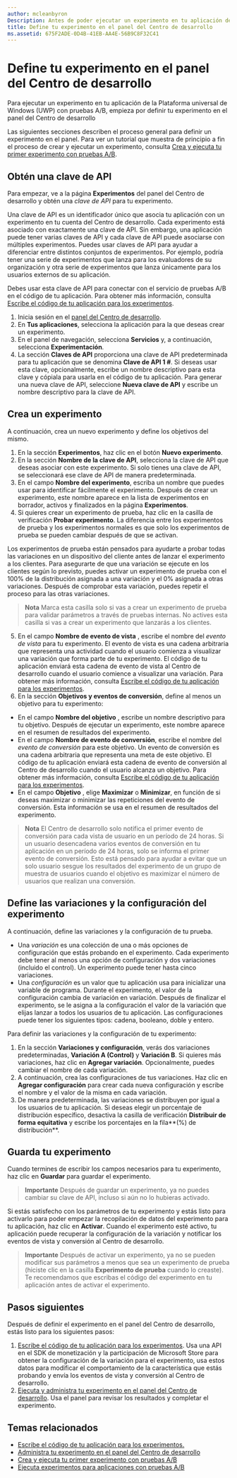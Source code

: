 ```yaml
---
author: mcleanbyron
Description: Antes de poder ejecutar un experimento en tu aplicación de la Plataforma universal de Windows (UWP) con pruebas A/B, debes definir tu experimento en el panel del Centro de desarrollo.
title: Define tu experimento en el panel del Centro de desarrollo
ms.assetid: 675F2ADE-0D4B-41EB-AA4E-56B9C8F32C41
---
```


# Define tu experimento en el panel del Centro de desarrollo

Para ejecutar un experimento en tu aplicación de la Plataforma universal de Windows (UWP) con pruebas A/B, empieza por definir tu experimento en el panel del Centro de desarrollo

Las siguientes secciones describen el proceso general para definir un experimento en el panel. Para ver un tutorial que muestra de principio a fin el proceso de crear y ejecutar un experimento, consulta [Crea y ejecuta tu primer experimento con pruebas A/B](create-and-run-your-first-experiment-with-a-b-testing.md).

## Obtén una clave de API

Para empezar, ve a la página **Experimentos** del panel del Centro de desarrollo y obtén una *clave de API* para tu experimento.

Una clave de API es un identificador único que asocia tu aplicación con un experimento en tu cuenta del Centro de desarrollo. Cada experimento está asociado con exactamente una clave de API. Sin embargo, una aplicación puede tener varias claves de API y cada clave de API puede asociarse con múltiples experimentos. Puedes usar claves de API para ayudar a diferenciar entre distintos conjuntos de experimentos. Por ejemplo, podría tener una serie de experimentos que lanza para los evaluadores de su organización y otra serie de experimentos que lanza únicamente para los usuarios externos de su aplicación.

Debes usar esta clave de API para conectar con el servicio de pruebas A/B en el código de tu aplicación. Para obtener más información, consulta [Escribe el código de tu aplicación para los experimentos](code-your-experiment-in-your-app.md).

1. Inicia sesión en el [panel del Centro de desarrollo](https://dev.windows.com/overview).
2. En **Tus aplicaciones**, selecciona la aplicación para la que deseas crear un experimento.
3. En el panel de navegación, selecciona **Servicios** y, a continuación, selecciona **Experimentación**.
4. La sección **Claves de API** proporciona una clave de API predeterminada para tu aplicación que se denomina **Clave de API 1 #**. Si deseas usar esta clave, opcionalmente, escribe un nombre descriptivo para esta clave y cópiala para usarla en el código de tu aplicación. Para generar una nueva clave de API, seleccione **Nueva clave de API** y escribe un nombre descriptivo para la clave de API.

## Crea un experimento

A continuación, crea un nuevo experimento y define los objetivos del mismo.

1. En la sección **Experimentos**, haz clic en el botón **Nuevo experimento**.
2. En la sección **Nombre de la clave de API**, selecciona la clave de API que deseas asociar con este experimento. Si solo tienes una clave de API, se seleccionará ese clave de API de manera predeterminada.
3. En el campo **Nombre del experimento**, escriba un nombre que puedes usar para identificar fácilmente el experimento. Después de crear un experimento, este nombre aparece en la lista de experimentos en borrador, activos y finalizados en la página **Experimentos**.
4. Si quieres crear un experimento de prueba, haz clic en la casilla de verificación **Probar experimento**. La diferencia entre los experimentos de prueba y los experimentos normales es que solo los experimentos de prueba se pueden cambiar después de que se activan.

  Los experimentos de prueba están pensados para ayudarte a probar todas las variaciones en un dispositivo del cliente antes de lanzar el experimento a los clientes. Para asegurarte de que una variación se ejecute en los clientes según lo previsto, puedes activar un experimento de prueba con el 100% de la distribución asignada a una variación y el 0% asignada a otras variaciones. Después de comprobar esta variación, puedes repetir el proceso para las otras variaciones.
  > **Nota**  Marca esta casilla solo si vas a crear un experimento de prueba para validar parámetros a través de pruebas internas. No actives esta casilla si vas a crear un experimento que lanzarás a los clientes.

5. En el campo **Nombre de evento de vista** , escribe el nombre del *evento de vista* para tu experimento. El evento de vista es una cadena arbitraria que representa una actividad cuando el usuario comienza a visualizar una variación que forma parte de tu experimento. El código de tu aplicación enviará esta cadena de evento de vista al Centro de desarrollo cuando el usuario comience a visualizar una variación. Para obtener más información, consulta [Escribe el código de tu aplicación para los experimentos](code-your-experiment-in-your-app.md).
6. En la sección **Objetivos y eventos de conversión**, define al menos un objetivo para tu experimento:
  * En el campo **Nombre del objetivo** , escribe un nombre descriptivo para tu objetivo. Después de ejecutar un experimento, este nombre aparece en el resumen de resultados del experimento.
  * En el campo **Nombre de evento de conversión**, escribe el nombre del *evento de conversión* para este objetivo. Un evento de conversión es una cadena arbitraria que representa una meta de este objetivo. El código de tu aplicación enviará esta cadena de evento de conversión al Centro de desarrollo cuando el usuario alcanza un objetivo. Para obtener más información, consulta [Escribe el código de tu aplicación para los experimentos](code-your-experiment-in-your-app.md).
  * En el campo **Objetivo** , elige **Maximizar** o **Minimizar**, en función de si deseas maximizar o minimizar las repeticiones del evento de conversión. Esta información se usa en el resumen de resultados del experimento.

  >**Nota** El Centro de desarrollo solo notifica el primer evento de conversión para cada vista de usuario en un período de 24 horas. Si un usuario desencadena varios eventos de conversión en tu aplicación en un período de 24 horas, solo se informa el primer evento de conversión. Esto está pensado para ayudar a evitar que un solo usuario sesgue los resultados del experimento de un grupo de muestra de usuarios cuando el objetivo es maximizar el número de usuarios que realizan una conversión.

## Define las variaciones y la configuración del experimento

A continuación, define las variaciones y la configuración de tu prueba.

* Una *variación* es una colección de una o más opciones de configuración que estás probando en el experimento. Cada experimento debe tener al menos una opción de configuración y dos variaciones (incluido el control). Un experimento puede tener hasta cinco variaciones.
* Una *configuración* es un valor que tu aplicación usa para inicializar una variable de programa. Durante el experimento, el valor de la configuración cambia de variación en variación. Después de finalizar el experimento, se le asigna a la configuración el valor de la variación que elijas lanzar a todos los usuarios de tu aplicación. Las configuraciones puede tener los siguientes tipos: cadena, booleano, doble y entero.

Para definir las variaciones y la configuración de tu experimento:
1. En la sección **Variaciones y configuración**, verás dos variaciones predeterminadas, **Variación A (Control)** y **Variación B**. Si quieres más variaciones, haz clic en **Agregar variación**. Opcionalmente, puedes cambiar el nombre de cada variación.
2. A continuación, crea las configuraciones de tus variaciones. Haz clic en **Agregar configuración** para crear cada nueva configuración y escribe el nombre y el valor de la misma en cada variación.
3. De manera predeterminada, las variaciones se distribuyen por igual a los usuarios de tu aplicación. Si deseas elegir un porcentaje de distribución específico, desactiva la casilla de verificación **Distribuir de forma equitativa** y escribe los porcentajes en la fila**(%) de distribución**.

## Guarda tu experimento

Cuando termines de escribir los campos necesarios para tu experimento, haz clic en **Guardar** para guardar el experimento.

> **Importante** Después de guardar un experimento, ya no puedes cambiar su clave de API, incluso si aún no lo hubieras activado.

Si estás satisfecho con los parámetros de tu experimento y estás listo para activarlo para poder empezar la recopilación de datos del experimento para tu aplicación, haz clic en **Activar**. Cuando el experimento esté activo, tu aplicación puede recuperar la configuración de la variación y notificar los eventos de vista y conversión al Centro de desarrollo.

> **Importante**  Después de activar un experimento, ya no se pueden modificar sus parámetros a menos que sea un experimento de prueba (hiciste clic en la casilla **Experimento de prueba** cuando lo creaste). Te recomendamos que escribas el código del experimento en tu aplicación antes de activar el experimento.

## Pasos siguientes

Después de definir el experimento en el panel del Centro de desarrollo, estás listo para los siguientes pasos:
1. [Escribe el código de tu aplicación para los experimentos](code-your-experiment-in-your-app.md). Usa una API en el SDK de monetización y la participación de Microsoft Store para obtener la configuración de la variación para el experimento, usa estos datos para modificar el comportamiento de la característica que estás probando y envía los eventos de vista y conversión al Centro de desarrollo.
2. [Ejecuta y administra tu experimento en el panel del Centro de desarrollo](manage-your-experiment.md). Usa el panel para revisar los resultados y completar el experimento.

## Temas relacionados

  * [Escribe el código de tu aplicación para los experimentos.](code-your-experiment-in-your-app.md)
  * [Administra tu experimento en el panel del Centro de desarrollo](manage-your-experiment.md)
  * [Crea y ejecuta tu primer experimento con pruebas A/B](create-and-run-your-first-experiment-with-a-b-testing.md)
  * [Ejecuta experimentos para aplicaciones con pruebas A/B](run-app-experiments-with-a-b-testing.md)


<!--HONumber=May16_HO2-->



